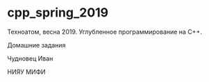 # cpp_spring_2019
Техноатом, весна 2019. Углубленное программирование на С++.

Домашние задания

Чудновец Иван

НИЯУ МИФИ
